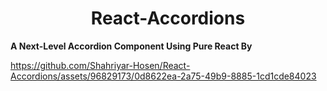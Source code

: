 <h1 align="center">React-Accordions</h1>

**A Next-Level Accordion Component Using Pure React By**

https://github.com/Shahriyar-Hosen/React-Accordions/assets/96829173/0d8622ea-2a75-49b9-8885-1cd1cde84023
